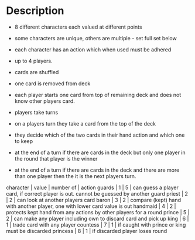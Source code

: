 Description
=============

* 8 different characters each valued at different points
* some characters are unique, others are multiple - set full set below
* each character has an action which when used must be adhered

* up to 4 players.
* cards are shuffled
* one card is removed from deck
* each player starts one card from top of remaining deck and does not know other players card.
* players take turns
* on a players turn they take a card from the top of the deck
* they decide which of the two cards in their hand action and which one to keep
* at the end of a turn if there are cards in the deck but only one player in the round that player is the winner
* at the end of a turn if there are cards in the deck and there are more than one player then the it is the next players turn.

character | value | number of | action
guards | 1 | 5 | can guess a player card, if correct player is out. cannot be guessed by another guard
priest | 2 | 2 | can look at another players card
baron | 3 | 2 | compare (kept) hand with another player, one with lower card value is out
handmaid | 4 | 2 | protects kept hand from any actions by other players for a round
prince | 5 | 2 | can make any player including own to discard card and pick up
king | 6 | 1 | trade card with any player
countess | 7 | 1 | if caught with prince or king must be discarded
princess | 8 | 1 | if discarded player loses round

